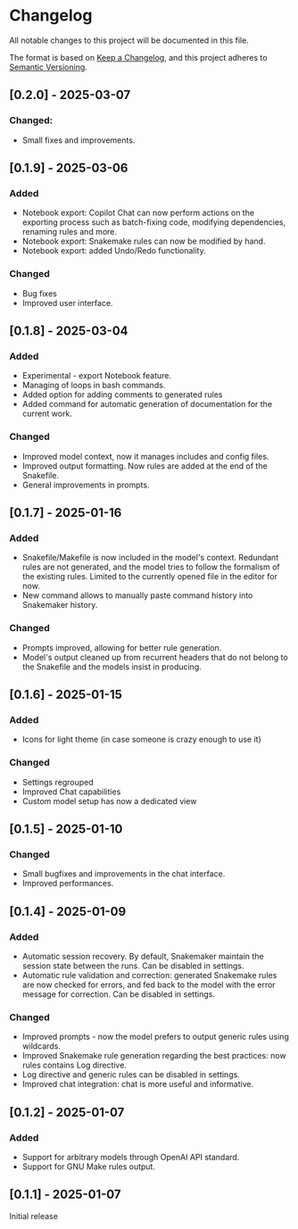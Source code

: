 # Changelog

All notable changes to this project will be documented in this file.

The format is based on [Keep a Changelog](https://keepachangelog.com/en/1.1.0/),
and this project adheres to [Semantic Versioning](https://semver.org/spec/v2.0.0.html).

## [0.2.0] - 2025-03-07

### Changed:
- Small fixes and improvements.

## [0.1.9] - 2025-03-06

### Added
- Notebook export: Copilot Chat can now perform actions on the exporting process such as batch-fixing code, modifying dependencies, renaming rules and more.
- Notebook export: Snakemake rules can now be modified by hand.
- Notebook export: added Undo/Redo functionality.

### Changed
- Bug fixes
- Improved user interface.

## [0.1.8] - 2025-03-04

### Added
- Experimental - export Notebook feature.
- Managing of loops in bash commands.
- Added option for adding comments to generated rules
- Added command for automatic generation of documentation for the current work.

### Changed
- Improved model context, now it manages includes and config files.
- Improved output formatting. Now rules are added at the end of the Snakefile.
- General improvements in prompts.

## [0.1.7] - 2025-01-16

### Added 

- Snakefile/Makefile is now included in the model's context. Redundant rules are not generated, and the model tries to follow the formalism of the existing rules. Limited to the currently opened file in the editor for now.
- New command allows to manually paste command history into Snakemaker history.

### Changed

- Prompts improved, allowing for better rule generation.
- Model's output cleaned up from recurrent headers that do not belong to the Snakefile and the models insist in producing.

## [0.1.6] - 2025-01-15

### Added

- Icons for light theme (in case someone is crazy enough to use it)

### Changed

- Settings regrouped
- Improved Chat capabilities
- Custom model setup has now a dedicated view

## [0.1.5] - 2025-01-10

### Changed

- Small bugfixes and improvements in the chat interface.
- Improved performances.

## [0.1.4] - 2025-01-09

### Added

- Automatic session recovery. By default, Snakemaker maintain the session state between the runs. Can be disabled in settings.
- Automatic rule validation and correction: generated Snakemake rules are now checked for errors, and fed back to the model with the error message for correction. Can be disabled in settings.

### Changed

- Improved prompts - now the model prefers to output generic rules using wildcards.
- Improved Snakemake rule generation regarding the best practices: now rules contains Log directive. 
- Log directive and generic rules can be disabled in settings.
- Improved chat integration: chat is more useful and informative.


## [0.1.2] - 2025-01-07

### Added

- Support for arbitrary models through OpenAI API standard.
- Support for GNU Make rules output.


## [0.1.1] - 2025-01-07
Initial release